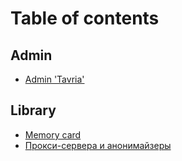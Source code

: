 # Table of contents

## Admin

* [Admin 'Tavria'](README.md)

## Library

* [Memory card](library/memory-card.md)
* [Прокси-сервера и анонимайзеры](library/editor.md)
